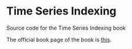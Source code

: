 # Time Series Indexing
Source code for the Time Series Indexing book

The official book page of the book is [this](https://www.packtpub.com/product/time-series-indexing/9781838821951).

